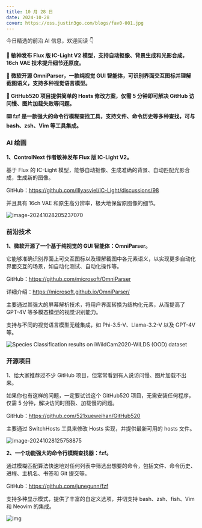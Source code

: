 ```yaml
---
title: 10 月 28 日
date: 2024-10-28
cover: https://oss.justin3go.com/blogs/fav0-001.jpg
---
```


今日精选的前沿 AI 信息，欢迎阅读 👇

**🎨 敏神发布 Flux 版 IC-Light V2 模型，支持自动抠像、背景生成和光影合成，16ch VAE 技术提升细节还原度。**

**🤖 微软开源 OmniParser，一款纯视觉 GUI 智能体，可识别界面交互图标并理解截图语义，支持多种视觉语言模型。**

**🔧 GitHub520 项目提供简单的 Hosts 修改方案，仅需 5 分钟即可解决 GitHub 访问慢、图片加载失败等问题。**

**⌨️ fzf 是一款强大的命令行模糊查找工具，支持文件、命令历史等多种查找，可与 bash、zsh、Vim 等工具集成。**



### AI 绘画

**1、ControlNext 作者敏神发布 Flux 版 IC-Light V2。**

基于 Flux 的 IC-Light 模型，能够自动抠像、生成准确的背景、自动匹配光影合成，生成新的图像。

GitHub：https://github.com/lllyasviel/IC-Light/discussions/98

并且具有 16ch VAE 和原生高分辨率，极大地保留原图像的细节。

![image-20241028205237070](https://cdn.jsdelivr.net/gh/freelander/oss@master/ai-daily/2024-10-28/image-20241028205237070.png)

### 前沿技术

**1、微软开源了一个基于纯视觉的 GUI 智能体：OmniParser。**

它能够准确识别界面上可交互图标以及理解截图中各元素语义，以实现更多自动化界面交互的场景，如自动化测试、自动化操作等。

GitHub：https://github.com/microsoft/OmniParser

详细介绍：https://microsoft.github.io/OmniParser/

主要通过其强大的屏幕解析技术，将用户界面转换为结构化元素，从而提高了 GPT-4V 等多模态模型的视觉识别能力。

支持与不同的视觉语言模型无缝集成，如 Phi-3.5-V、Llama-3.2-V 以及 GPT-4V 等。

![Species Classification results on iWildCam2020-WILDS (OOD) dataset](https://cdn.jsdelivr.net/gh/freelander/oss@master/ai-daily/2024-10-28/curated_data.png)

### 开源项目

1、给大家推荐过不少 GitHub 项目，但常常看到有人说访问慢、图片加载不出来。

如果你也有这样的问题，一定要试试这个 GitHub520 项目，无需安装任何程序，仅需 5 分钟，解决访问时图裂、加载慢的问题。

GitHub：https://github.com/521xueweihan/GitHub520

主要通过 SwitchHosts 工具来修改 Hosts 实现，并提供最新可用的 hosts 文件。

![image-20241028125758875](https://cdn.jsdelivr.net/gh/freelander/oss@master/ai-daily/2024-10-28/image-20241028125758875.png)

**2、一个功能强大的命令行模糊查找器：fzf。**

通过模糊匹配算法快速地对任何列表中筛选出想要的命令，包括文件、命令历史、进程、主机名、书签和 Git 提交等。

GitHub：https://github.com/junegunn/fzf

支持多种显示模式，提供了丰富的自定义选项，并切支持 bash、zsh、fish、Vim 和 Neovim 的集成。

![img](https://cdn.jsdelivr.net/gh/freelander/oss@master/ai-daily/2024-10-28/fzf-preview.png)